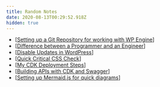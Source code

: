 ```yaml
---
title: Random Notes
date: 2020-08-13T00:29:52.918Z
hidden: true
---
```


* [[Setting up a Git Repository for working with WP Engine]]
* [[Difference between a Programmer and an Engineer]]
* [[Disable Updates in WordPress]]
* [[Quick Critical CSS Check]]
* [[My CDK Deployment Steps]]
* [[Building APIs with CDK and Swagger]]
* [[Setting up Mermaid.js for quick diagrams]]



[//begin]: # "Autogenerated link references for markdown compatibility"
[Setting up a Git Repository for working with WP Engine]: setting-up-a-git-repository-for-working-with-wp-engine "Setting up a Git Repository for working with WP Engine"
[Difference between a Programmer and an Engineer]: difference-between-a-programmer-and-an-engineer "Difference between a Programmer and an Engineer"
[Disable Updates in WordPress]: disable-updates-in-wordpress "Disable Updates in WordPress"
[Quick Critical CSS Check]: quick-critical-css-check "Quick Critical CSS Check"
[My CDK Deployment Steps]: my-cdk-deployment-steps "My CDK Deployment Steps"
[Building APIs with CDK and Swagger]: building-apis-with-cdk-and-swagger "Building APIs with CDK and Swagger"
[Setting up Mermaid.js for quick diagrams]: setting-up-mermaid-js-for-quick-diagrams "Setting up Mermaid.js for quick diagrams"
[//end]: # "Autogenerated link references"